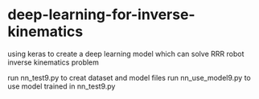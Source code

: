 # deep-learning-for-inverse-kinematics
using keras to create a deep learning model which can solve RRR robot inverse kinematics problem

run nn_test9.py to creat dataset and model files
run nn_use_model9.py to use model trained in nn_test9.py
